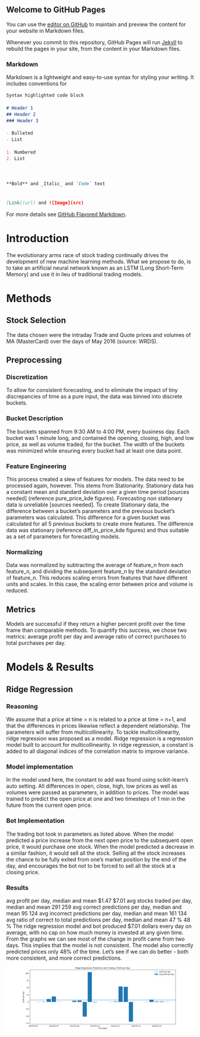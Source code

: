## Welcome to GitHub Pages

You can use the [editor on GitHub](https://github.com/brichardson36/ML-project-spring2020/edit/master/README.md) to maintain and preview the content for your website in Markdown files.

Whenever you commit to this repository, GitHub Pages will run [Jekyll](https://jekyllrb.com/) to rebuild the pages in your site, from the content in your Markdown files.

### Markdown

Markdown is a lightweight and easy-to-use syntax for styling your writing. It includes conventions for

```markdown
Syntax highlighted code block

# Header 1
## Header 2
### Header 3

- Bulleted
- List

1. Numbered
2. List



**Bold** and _Italic_ and `Code` text


[Link](url) and ![Image](src)
```

For more details see [GitHub Flavored Markdown](https://guides.github.com/features/mastering-markdown/).

# Introduction
The evolutionary arms race of stock trading continually drives the development of new machine learning methods. What we propose to do, is to take an artificial neural network known as an LSTM (Long Short-Term Memory) and use it in lieu of traditional trading models.
# Methods
## Stock Selection
The data chosen were the intraday Trade and Quote prices and volumes of MA (MasterCard) over the days of May 2016 (source: WRDS).
## Preprocessing
### Discretization
To allow for consistent forecasting, and to eliminate the impact of tiny discrepancies of time as a pure input, the data was binned into discrete buckets.
### Bucket Description
The buckets spanned from 9:30 AM to 4:00 PM, every business day. Each bucket was 1 minute long, and contained the opening, closing, high, and low price, as well as volume traded, for the bucket. The width of the buckets was minimized while ensuring every bucket had at least one data point.
### Feature Engineering
This process created a slew of features for models. The data need to be processed again, however. This stems from Stationarity. Stationary data has a constant mean and standard deviation over a given time period [sources needed] (reference pure_price_kde figures). Forecasting non stationary data is unreliable [sources needed]. To create Stationary data, the difference between a bucket’s parameters and the previous bucket’s parameters was calculated. This difference for a given bucket was calculated for all 5 previous buckets to create more features. The difference data was stationary (reference diff_in_price_kde figures) and thus suitable as a set of parameters for forecasting models.
### Normalizing
Data was normalized by subtracting the average of feature_n from each feature_n, and dividing the subsequent feature_n by the standard deviation of feature_n. This reduces scaling errors from features that have different units and scales. In this case, the scaling error between price and volume is reduced.
## Metrics
Models are successful if they return a higher percent profit over the time frame than comparable methods. To quantify this success, we chose two metrics: average profit per day and average ratio of correct purchases to total purchases per day.
# Models & Results
## Ridge Regression
### Reasoning
We assume that a price at time = n is related to a price at time = n+1, and that the differences in prices likewise reflect a dependent relationship. The parameters will suffer from multicollinearity. To tackle multicollinearity, ridge regression was proposed as a model. Ridge regression is a regression model built to account for multicollinearity. In ridge regression, a constant is added to all diagonal indices of the correlation matrix to improve variance.
### Model implementation
In the model used here, the constant to add was found using scikit-learn’s auto setting. All differences in open, close, high, low prices as well as volumes were passed as parameters, in addition to prices. The model was trained to predict the open price at one and two timesteps of 1 min in the future from the current open price.
### Bot Implementation
The trading bot took in parameters as listed above. When the model predicted a price increase from the next open price to the subsequent open price, it would purchase one stock. When the model predicted a decrease in a similar fashion, it would sell all the stock. Selling all the stock increases the chance to be fully exited from one’s market position by the end of the day, and encourages the bot not to be forced to sell all the stock at a closing price.
### Results
avg profit per day, median and mean
$1.47
$7.01
avg stocks traded per day, median and mean
291
259
avg correct predictions per day, median and mean
95
124
avg incorrect predictions per day, median and mean
161
134
avg ratio of correct to total predictions per day, median and mean
47 %
48 %
The ridge regression model and bot produced $7.01 dollars every day on average, with no cap on how much money is invested at any given time. From the graphs we can see most of the change in profit came from two days. This implies that the model is not consistent. The model also correctly predicted prices only 48% of the time. Let’s see if we can do better - both more consistent, and more correct predictions.
![img](Ridge_graphs/ridge_profit_eod.png)
